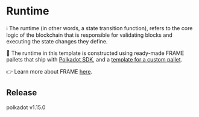 # Runtime

ℹ️ The runtime (in other words, a state transition function), refers to the core logic of the blockchain that is
responsible for validating blocks and executing the state changes they define.

💁 The runtime in this template is constructed using ready-made FRAME pallets that ship with
[Polkadot SDK](https://github.com/paritytech/polkadot-sdk), and a [template for a custom pallet](../pallets/README.md).

👉 Learn more about FRAME
[here](https://paritytech.github.io/polkadot-sdk/master/polkadot_sdk_docs/polkadot_sdk/frame_runtime/index.html).


## Release

polkadot v1.15.0
